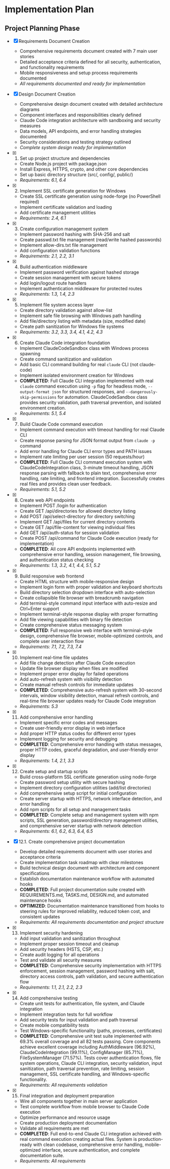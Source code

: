 # Implementation Plan

## Project Planning Phase
- [x] Requirements Document Creation
  - Comprehensive requirements document created with 7 main user stories
  - Detailed acceptance criteria defined for all security, authentication, and functionality requirements
  - Mobile responsiveness and setup process requirements documented
  - _All requirements documented and ready for implementation_

- [x] Design Document Creation
  - Comprehensive design document created with detailed architecture diagrams
  - Component interfaces and responsibilities clearly defined
  - Claude Code integration architecture with sandboxing and security measures
  - Data models, API endpoints, and error handling strategies documented
  - Security considerations and testing strategy outlined
  - _Complete system design ready for implementation_

- [x] 1. Set up project structure and dependencies
  - Create Node.js project with package.json
  - Install Express, HTTPS, crypto, and other core dependencies
  - Set up basic directory structure (src/, config/, public/)
  - _Requirements: 6.1, 6.4_

- [x] 2. Implement SSL certificate generation for Windows
  - Create SSL certificate generation using node-forge (no PowerShell required)
  - Implement certificate validation and loading
  - Add certificate management utilities
  - _Requirements: 2.4, 6.1_

- [x] 3. Create configuration management system
  - Implement password hashing with SHA-256 and salt
  - Create passwd.txt file management (read/write hashed passwords)
  - Implement allow-dirs.txt file management
  - Add configuration validation functions
  - _Requirements: 2.1, 2.2, 3.1_

- [x] 4. Build authentication middleware
  - Implement password verification against hashed storage
  - Create session management with secure tokens
  - Add login/logout route handlers
  - Implement authentication middleware for protected routes
  - _Requirements: 1.3, 1.4, 2.3_

- [x] 5. Implement file system access layer
  - Create directory validation against allow-list
  - Implement safe file browsing with Windows path handling
  - Add file/directory listing with metadata (size, modified date)
  - Create path sanitization for Windows file systems
  - _Requirements: 3.2, 3.3, 3.4, 4.1, 4.2, 4.3_

- [x] 6. Create Claude Code integration foundation
  - Implement ClaudeCodeSandbox class with Windows process spawning
  - Create command sanitization and validation
  - Add basic CLI command building for real `claude` CLI (not claude-code)
  - Implement isolated environment creation for Windows
  - **COMPLETED**: Full Claude CLI integration implemented with real `claude` command execution using `-p` flag for headless mode, `--output-format json` for structured responses, and `--dangerously-skip-permissions` for automation. ClaudeCodeSandbox class provides security validation, path traversal prevention, and isolated environment creation.
  - _Requirements: 5.1, 5.4_

- [x] 7. Build Claude Code command execution
  - Implement command execution with timeout handling for real Claude CLI
  - Create response parsing for JSON format output from `claude -p` command
  - Add error handling for Claude CLI error types and PATH issues
  - Implement rate limiting per user session (50 requests/hour)
  - **COMPLETED**: Full Claude CLI command execution system with ClaudeCodeIntegration class, 3-minute timeout handling, JSON response parsing with fallback to plain text, comprehensive error handling, rate limiting, and frontend integration. Successfully creates real files and provides clean user feedback.
  - _Requirements: 5.1, 5.2_

- [x] 8. Create web API endpoints
  - Implement POST /login for authentication
  - Create GET /api/directories for allowed directory listing
  - Add POST /api/select-directory for directory switching
  - Implement GET /api/files for current directory contents
  - Create GET /api/file-content for viewing individual files
  - Add GET /api/auth-status for session validation
  - Create POST /api/command for Claude Code execution (ready for implementation)
  - **COMPLETED**: All core API endpoints implemented with comprehensive error handling, session management, file browsing, and authentication status checking
  - _Requirements: 1.3, 3.2, 4.1, 4.4, 5.1, 5.2_

- [x] 9. Build responsive web frontend
  - Create HTML structure with mobile-responsive design
  - Implement login form with proper validation and keyboard shortcuts
  - Build directory selection dropdown interface with auto-selection
  - Create collapsible file browser with breadcrumb navigation
  - Add terminal-style command input interface with auto-resize and Ctrl+Enter support
  - Implement terminal-style response display with proper formatting
  - Add file viewing capabilities with binary file detection
  - Create comprehensive status messaging system
  - **COMPLETED**: Full responsive web interface with terminal-style design, comprehensive file browser, mobile-optimized controls, and complete user interaction flow
  - _Requirements: 7.1, 7.2, 7.3, 7.4_

- [x] 10. Implement real-time file updates
  - Add file change detection after Claude Code execution
  - Update file browser display when files are modified
  - Implement proper error display for failed operations
  - Add auto-refresh system with visibility detection
  - Create manual refresh controls for immediate updates
  - **COMPLETED**: Comprehensive auto-refresh system with 30-second intervals, window visibility detection, manual refresh controls, and real-time file browser updates ready for Claude Code integration
  - _Requirements: 5.3_

- [x] 11. Add comprehensive error handling
  - Implement specific error codes and messages
  - Create user-friendly error display in web interface
  - Add proper HTTP status codes for different error types
  - Implement logging for security and debugging
  - **COMPLETED**: Comprehensive error handling with status messages, proper HTTP codes, graceful degradation, and user-friendly error display
  - _Requirements: 1.4, 2.1, 3.3_

- [x] 12. Create setup and startup scripts
  - Build cross-platform SSL certificate generation using node-forge
  - Create password setup utility with secure hashing
  - Implement directory configuration utilities (add/list directories)
  - Add comprehensive setup script for initial configuration
  - Create server startup with HTTPS, network interface detection, and error handling
  - Add npm scripts for all setup and management tasks
  - **COMPLETED**: Complete setup and management system with npm scripts, SSL generation, password/directory management utilities, and comprehensive server startup with network detection
  - _Requirements: 6.1, 6.2, 6.3, 6.4, 6.5_

- [x] 12.1. Create comprehensive project documentation
  - Develop detailed requirements document with user stories and acceptance criteria
  - Create implementation task roadmap with clear milestones
  - Build technical design document with architecture and component specifications
  - Establish documentation maintenance workflow with automated hooks
  - **COMPLETED**: Full project documentation suite created with REQUIREMENTS.md, TASKS.md, DESIGN.md, and automated maintenance hooks
  - **OPTIMIZED**: Documentation maintenance transitioned from hooks to steering rules for improved reliability, reduced token cost, and consistent updates
  - _Requirements: All requirements documentation and project structure_

- [x] 13. Implement security hardening
  - Add input validation and sanitization throughout
  - Implement proper session timeout and cleanup
  - Add security headers (HSTS, CSP, etc.)
  - Create audit logging for all operations
  - Test and validate all security measures
  - **COMPLETED**: Comprehensive security implementation with HTTPS enforcement, session management, password hashing with salt, directory access controls, path validation, and secure authentication flow
  - _Requirements: 1.1, 2.1, 2.2, 2.3_

- [x] 14. Add comprehensive testing
  - Create unit tests for authentication, file system, and Claude integration
  - Implement integration tests for full workflow
  - Add security tests for input validation and path traversal
  - Create mobile compatibility tests
  - Test Windows-specific functionality (paths, processes, certificates)
  - **COMPLETED**: Comprehensive unit test suite implemented with 69.3% overall coverage and all 82 tests passing. Core components achieve excellent coverage including AuthMiddleware (96.92%), ClaudeCodeIntegration (99.11%), ConfigManager (85.71%), FileSystemManager (71.57%). Tests cover authentication flows, file system operations, Claude CLI integration, security validation, input sanitization, path traversal prevention, rate limiting, session management, SSL certificate handling, and Windows-specific functionality.
  - _Requirements: All requirements validation_

- [x] 15. Final integration and deployment preparation
  - Wire all components together in main server application
  - Test complete workflow from mobile browser to Claude Code execution
  - Optimize performance and resource usage
  - Create production deployment documentation
  - Validate all requirements are met
  - **COMPLETED**: Full end-to-end Claude CLI integration achieved with real command execution creating actual files. System is production-ready with clean codebase, comprehensive error handling, mobile-optimized interface, secure authentication, and complete documentation suite.
  - _Requirements: All requirements_
